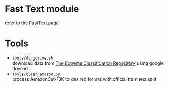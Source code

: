# Fast Text module
refer to the [FastText](https://github.com/facebookresearch/fastText/tree/master/python) page

# Tools
- `tools/dl_gdrive.sh`  
download data from [The Extreme Classification Repository](http://manikvarma.org/downloads/XC/XMLRepository.html#Julian13) using google drive id
- `tools/clean_amazon.py`  
process AmazonCat-13K to desired format with official train test split
